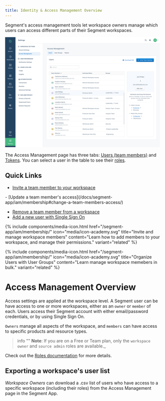 ```yaml
---
title: Identity & Access Management Overview
---
```


Segment's access management tools let workspace owners manage which users can access different parts of their Segment workspaces.

![](images/IAM-overview.png)

The Access Management page has three tabs: [Users (team members)](/docs/segment-app/iam/concepts/#team-members/)<!--, [User Groups](/docs/segment-app/iam/concepts/#user-groups/),--> and [Tokens](/docs/segment-app/iam/concepts/#tokens/). You can select a user in the table to see their [roles](/docs/segment-app/iam/roles)<!-- in the side panel-->.

## Quick Links
- [Invite a team member to your workspace](/docs/segment-app/iam/membership/#invite-a-new-team-member/)
<!--- [Create a User Group](/docs/segment-app/iam/membership/#create-a-new-user-group/)
-->- [Update a team member's access](/docs/segment-app/iam/membership#change-a-team-members-access/)
- [Remove a team member from a workspace](/docs/segment-app/iam/membership/#remove-a-team-member-from-your-workspace/)
- [Add a new user with Single Sign On](/docs/segment-app/iam/membership/#team-management-with-single-sign-on/)

{% include components/media-icon.html href="/segment-app/iam/membership/" icon="media/icon-academy.svg" title="Invite and manage workspace members" content="Learn how to add members to your workspace, and manage their permissions." variant="related" %}

{% include components/media-icon.html href="/segment-app/iam/membership/" icon="media/icon-academy.svg" title="Organize Users with User Groups" content="Learn manage workspace memebers in bulk." variant="related" %}

# Access Management Overview

Access settings are applied at the workspace level. A Segment user can be have access to one or more workspaces, either as an `owner` or `member` of each.
Users access their Segment account with either email/password credentials, or by using Single Sign On.

`Owners` manage all aspects of the workspace, and `members` can have access to specific products and resource types.

> info ""
> **Note**: If you are on a Free or Team plan, only the `workspace owner` and `source admin` roles are available._

Check out the [Roles documentation](/docs/segment-app/iam/roles/) for more details.

## Exporting a workspace's user list

*Workspace Owners* can download a .csv list of users who have access to a specific workspace (including their roles) from the Access Management page in the Segment App.
